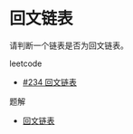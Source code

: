 # 回文链表

请判断一个链表是否为回文链表。

leetcode

- [#234 回文链表](https://leetcode-cn.com/problems/palindrome-linked-list/)

题解

- [回文链表](./palindromeLinkedList.ts)
